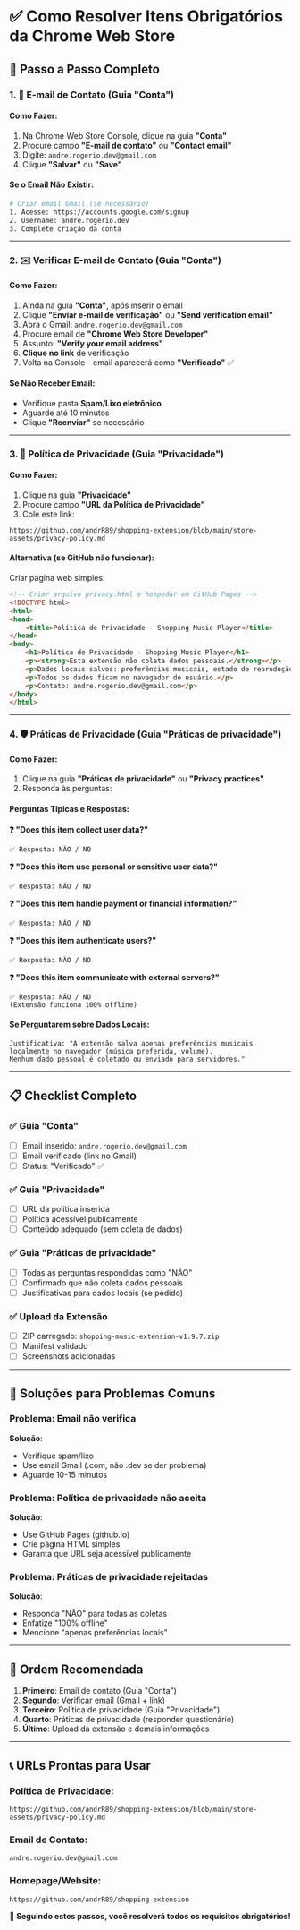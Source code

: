 # ✅ Como Resolver Itens Obrigatórios da Chrome Web Store

## 🎯 **Passo a Passo Completo**

### 1. 📧 **E-mail de Contato (Guia "Conta")**

#### **Como Fazer:**
1. Na Chrome Web Store Console, clique na guia **"Conta"**
2. Procure campo **"E-mail de contato"** ou **"Contact email"**
3. Digite: `andre.rogerio.dev@gmail.com`
4. Clique **"Salvar"** ou **"Save"**

#### **Se o Email Não Existir:**
```bash
# Criar email Gmail (se necessário)
1. Acesse: https://accounts.google.com/signup
2. Username: andre.rogerio.dev
3. Complete criação da conta
```

---

### 2. ✉️ **Verificar E-mail de Contato (Guia "Conta")**

#### **Como Fazer:**
1. Ainda na guia **"Conta"**, após inserir o email
2. Clique **"Enviar e-mail de verificação"** ou **"Send verification email"**
3. Abra o Gmail: `andre.rogerio.dev@gmail.com`
4. Procure email de **"Chrome Web Store Developer"**
5. Assunto: **"Verify your email address"**
6. **Clique no link** de verificação
7. Volta na Console - email aparecerá como **"Verificado"** ✅

#### **Se Não Receber Email:**
- Verifique pasta **Spam/Lixo eletrônico**
- Aguarde até 10 minutos
- Clique **"Reenviar"** se necessário

---

### 3. 🔐 **Política de Privacidade (Guia "Privacidade")**

#### **Como Fazer:**
1. Clique na guia **"Privacidade"**
2. Procure campo **"URL da Política de Privacidade"**
3. Cole este link:
```
https://github.com/andrR89/shopping-extension/blob/main/store-assets/privacy-policy.md
```

#### **Alternativa (se GitHub não funcionar):**
Criar página web simples:
```html
<!-- Criar arquivo privacy.html e hospedar em GitHub Pages -->
<!DOCTYPE html>
<html>
<head>
    <title>Política de Privacidade - Shopping Music Player</title>
</head>
<body>
    <h1>Política de Privacidade - Shopping Music Player</h1>
    <p><strong>Esta extensão não coleta dados pessoais.</strong></p>
    <p>Dados locais salvos: preferências musicais, estado de reprodução.</p>
    <p>Todos os dados ficam no navegador do usuário.</p>
    <p>Contato: andre.rogerio.dev@gmail.com</p>
</body>
</html>
```

---

### 4. 🛡️ **Práticas de Privacidade (Guia "Práticas de privacidade")**

#### **Como Fazer:**
1. Clique na guia **"Práticas de privacidade"** ou **"Privacy practices"**
2. Responda às perguntas:

#### **Perguntas Típicas e Respostas:**

**❓ "Does this item collect user data?"**
```
✅ Resposta: NÃO / NO
```

**❓ "Does this item use personal or sensitive user data?"**
```
✅ Resposta: NÃO / NO
```

**❓ "Does this item handle payment or financial information?"**
```
✅ Resposta: NÃO / NO
```

**❓ "Does this item authenticate users?"**
```
✅ Resposta: NÃO / NO
```

**❓ "Does this item communicate with external servers?"**
```
✅ Resposta: NÃO / NO
(Extensão funciona 100% offline)
```

#### **Se Perguntarem sobre Dados Locais:**
```
Justificativa: "A extensão salva apenas preferências musicais 
localmente no navegador (música preferida, volume). 
Nenhum dado pessoal é coletado ou enviado para servidores."
```

---

## 📋 **Checklist Completo**

### ✅ **Guia "Conta"**
- [ ] Email inserido: `andre.rogerio.dev@gmail.com`
- [ ] Email verificado (link no Gmail)
- [ ] Status: "Verificado" ✅

### ✅ **Guia "Privacidade"**
- [ ] URL da política inserida
- [ ] Política acessível publicamente
- [ ] Conteúdo adequado (sem coleta de dados)

### ✅ **Guia "Práticas de privacidade"**
- [ ] Todas as perguntas respondidas como "NÃO"
- [ ] Confirmado que não coleta dados pessoais
- [ ] Justificativas para dados locais (se pedido)

### ✅ **Upload da Extensão**
- [ ] ZIP carregado: `shopping-music-extension-v1.9.7.zip`
- [ ] Manifest validado
- [ ] Screenshots adicionadas

---

## 🚨 **Soluções para Problemas Comuns**

### **Problema**: Email não verifica
**Solução**: 
- Verifique spam/lixo
- Use email Gmail (.com, não .dev se der problema)
- Aguarde 10-15 minutos

### **Problema**: Política de privacidade não aceita
**Solução**:
- Use GitHub Pages (github.io)
- Crie página HTML simples
- Garanta que URL seja acessível publicamente

### **Problema**: Práticas de privacidade rejeitadas
**Solução**:
- Responda "NÃO" para todas as coletas
- Enfatize "100% offline"
- Mencione "apenas preferências locais"

---

## 🎯 **Ordem Recomendada**

1. **Primeiro**: Email de contato (Guia "Conta")
2. **Segundo**: Verificar email (Gmail + link)
3. **Terceiro**: Política de privacidade (Guia "Privacidade") 
4. **Quarto**: Práticas de privacidade (responder questionário)
5. **Último**: Upload da extensão e demais informações

---

## 📞 **URLs Prontas para Usar**

### **Política de Privacidade:**
```
https://github.com/andrR89/shopping-extension/blob/main/store-assets/privacy-policy.md
```

### **Email de Contato:**
```
andre.rogerio.dev@gmail.com
```

### **Homepage/Website:**
```
https://github.com/andrR89/shopping-extension
```

**🚀 Seguindo estes passos, você resolverá todos os requisitos obrigatórios!**